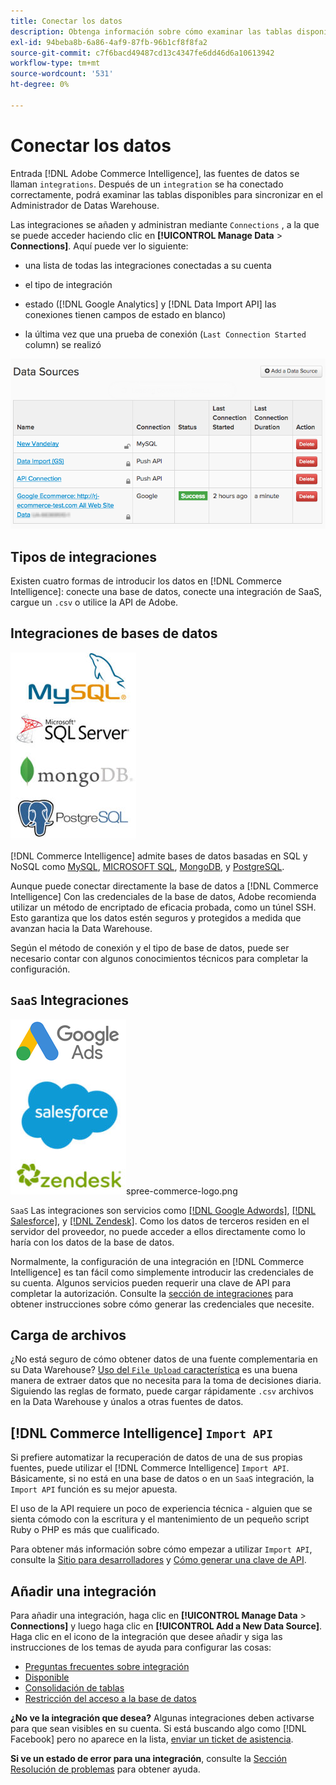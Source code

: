 ```yaml
---
title: Conectar los datos
description: Obtenga información sobre cómo examinar las tablas disponibles para sincronizar en el Administrador de Datas Warehouse.
exl-id: 94beba8b-6a86-4af9-87fb-96b1cf8f8fa2
source-git-commit: c7f6bacd49487cd13c4347fe6dd46d6a10613942
workflow-type: tm+mt
source-wordcount: '531'
ht-degree: 0%

---
```


# Conectar los datos

Entrada [!DNL Adobe Commerce Intelligence], las fuentes de datos se llaman `integrations`. Después de un `integration` se ha conectado correctamente, podrá examinar las tablas disponibles para sincronizar en el Administrador de Datas Warehouse.

Las integraciones se añaden y administran mediante `Connections` , a la que se puede acceder haciendo clic en **[!UICONTROL Manage Data** > **Connections]**. Aquí puede ver lo siguiente:

* una lista de todas las integraciones conectadas a su cuenta

* el tipo de integración

* estado ([!DNL Google Analytics] y [!DNL Data Import API] las conexiones tienen campos de estado en blanco)

* la última vez que una prueba de conexión (`Last Connection Started` column) se realizó

![Data\_Sources\_Table.png](../../../assets/Data_Sources_Table.png)

## Tipos de integraciones

Existen cuatro formas de introducir los datos en [!DNL Commerce Intelligence]: conecte una base de datos, conecte una integración de SaaS, cargue un `.csv` o utilice la API de Adobe.

## Integraciones de bases de datos

![Base de datos\_icon.jpg](../../../assets/Database_icons.jpg)

[!DNL Commerce Intelligence] admite bases de datos basadas en SQL y NoSQL como [MySQL](../../importing-data/integrations/mysql-via-ssh-tunnel.md), [MICROSOFT SQL](../integrations/microsoft-sql-server.md), [MongoDB](../integrations/mongodb-via-ssh-tunnel.md), y [PostgreSQL](../integrations/postgresql.md).

Aunque puede conectar directamente la base de datos a [!DNL Commerce Intelligence] Con las credenciales de la base de datos, Adobe recomienda utilizar un método de encriptado de eficacia probada, como un túnel SSH. Esto garantiza que los datos estén seguros y protegidos a medida que avanzan hacia la Data Warehouse.

Según el método de conexión y el tipo de base de datos, puede ser necesario contar con algunos conocimientos técnicos para completar la configuración.

## `SaaS` Integraciones

![](../../../assets/SaaS_icons.jpg)spree-commerce-logo.png

`SaaS` Las integraciones son servicios como [[!DNL Google Adwords]](../integrations/google-adwords.md), [[!DNL Salesforce]](../integrations/salesforce.md), y [[!DNL Zendesk]](../integrations/zendesk.md). Como los datos de terceros residen en el servidor del proveedor, no puede acceder a ellos directamente como lo haría con los datos de la base de datos.

Normalmente, la configuración de una integración en [!DNL Commerce Intelligence] es tan fácil como simplemente introducir las credenciales de su cuenta. Algunos servicios pueden requerir una clave de API para completar la autorización. Consulte la [sección de integraciones](../integrations/integrations.md) para obtener instrucciones sobre cómo generar las credenciales que necesite.

## Carga de archivos

¿No está seguro de cómo obtener datos de una fuente complementaria en su Data Warehouse? [Uso del `File Upload` característica](../connecting-data/using-file-uploader.md) es una buena manera de extraer datos que no necesita para la toma de decisiones diaria. Siguiendo las reglas de formato, puede cargar rápidamente `.csv` archivos en la Data Warehouse y únalos a otras fuentes de datos.

## [!DNL Commerce Intelligence] `Import API`

Si prefiere automatizar la recuperación de datos de una de sus propias fuentes, puede utilizar el [!DNL Commerce Intelligence] `Import API`. Básicamente, si no está en una base de datos o en un `SaaS` integración, la `Import API` función es su mejor apuesta.

El uso de la API requiere un poco de experiencia técnica - alguien que se sienta cómodo con la escritura y el mantenimiento de un pequeño script Ruby o PHP es más que cualificado.

Para obtener más información sobre cómo empezar a utilizar `Import API`, consulte la [Sitio para desarrolladores](https://developer.adobe.com/commerce/services/reporting/) y [Cómo generar una clave de API](https://developer.adobe.com/commerce/services/reporting/import-api/).

## Añadir una integración

Para añadir una integración, haga clic en **[!UICONTROL Manage Data** > **Connections]** y luego haga clic en **[!UICONTROL Add a New Data Source]**. Haga clic en el icono de la integración que desee añadir y siga las instrucciones de los temas de ayuda para configurar las cosas:

* [Preguntas frecuentes sobre integración](https://support.magento.com/hc/en-us/sections/360003161871-Integration-FAQ)
* [Disponible ](../integrations/integrations.md)
* [Consolidación de tablas](../../../best-practices/consolidating-your-tables.md)
* [Restricción del acceso a la base de datos](../../../administrator/account-management/restrict-db-access.md)

**¿No ve la integración que desea?** Algunas integraciones deben activarse para que sean visibles en su cuenta. Si está buscando algo como [!DNL Facebook] pero no aparece en la lista, [enviar un ticket de asistencia](https://experienceleague.adobe.com/docs/commerce-knowledge-base/kb/troubleshooting/miscellaneous/mbi-service-policies.html).

**Si ve un estado de error para una integración**, consulte la [Sección Resolución de problemas](https://support.magento.com/hc/en-us/sections/360003078151) para obtener ayuda.
